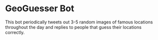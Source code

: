 # GeoGuesser Bot
This bot periodically tweets out 3-5 random images of famous locations throughout the day and replies to people that guess their locations correctly.